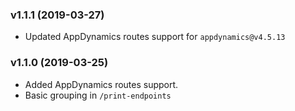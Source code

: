 ### v1.1.1 (2019-03-27)

- Updated AppDynamics routes support for `appdynamics@v4.5.13`

### v1.1.0 (2019-03-25)

- Added AppDynamics routes support.
- Basic grouping in `/print-endpoints`
